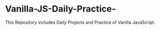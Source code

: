 # Vanilla-JS-Daily-Practice-
This Repository includes Daily Projects and Practice of Vanilla JavaScript.
